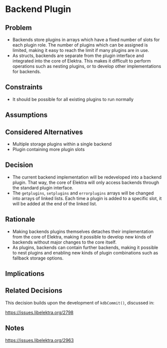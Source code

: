 # Backend Plugin

## Problem

- Backends store plugins in arrays which have a fixed number of slots for each plugin role. The number of plugins which can be assigned is limited,
  making it easy to reach the limit if many plugins are in use.
- As structs, backends are separate from the plugin interface and integrated into the core of Elektra. This makes it difficult to perform operations 
  such as nesting plugins, or to develop other implementations for backends.

## Constraints

- It should be possible for all existing plugins to run normally

## Assumptions

## Considered Alternatives

- Multiple storage plugins within a single backend
- Plugin containing more plugin slots

## Decision

- The current backend implementation will be redeveloped into a backend plugin. That way, the core of Elektra will only access backends through
the standard plugin interface. 
- The `getplugins`, `setplugins` and `errorplugins` arrays will be changed into arrays of linked lists. Each time a plugin is added to a specific
slot, it will be added at the end of the linked list.

## Rationale

- Making backends plugins themselves detaches their implementation from the core of Elektra, making it possible to develop new kinds of backends
  without major changes to the core itself.
- As plugins, backends can contain further backends, making it possible to nest plugins and enabling new kinds of plugin combinations such as
  fallback storage options.

## Implications

## Related Decisions

This decision builds upon the development of `kdbCommit()`, discussed in:

https://issues.libelektra.org/2798

## Notes

https://issues.libelektra.org/2963